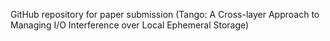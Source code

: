 GitHub repository for paper submission (Tango: A Cross-layer Approach to Managing I/O Interference over Local Ephemeral Storage)
